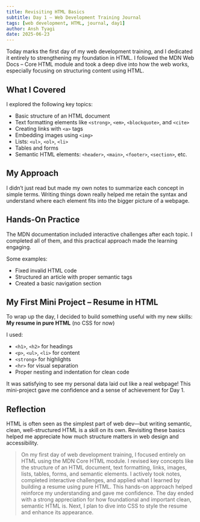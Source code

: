 ```yaml
---
title: Revisiting HTML Basics
subtitle: Day 1 – Web Development Training Journal
tags: [web development, HTML, journal, day1]
author: Ansh Tyagi
date: 2025-06-23
---
```


Today marks the first day of my web development training, and I dedicated it entirely to strengthening my foundation in HTML. I followed the MDN Web Docs – Core HTML module and took a deep dive into how the web works, especially focusing on structuring content using HTML.

## What I Covered

I explored the following key topics:

- Basic structure of an HTML document  
- Text formatting elements like `<strong>`, `<em>`, `<blockquote>`, and `<cite>`  
- Creating links with `<a>` tags  
- Embedding images using `<img>`  
- Lists: `<ul>`, `<ol>`, `<li>`  
- Tables and forms  
- Semantic HTML elements: `<header>`, `<main>`, `<footer>`, `<section>`, etc.

## My Approach

I didn’t just read but made my own notes to summarize each concept in simple terms. Writing things down really helped me retain the syntax and understand where each element fits into the bigger picture of a webpage.

## Hands-On Practice

The MDN documentation included interactive challenges after each topic. I completed all of them, and this practical approach made the learning engaging.

Some examples:

- Fixed invalid HTML code  
- Structured an article with proper semantic tags  
- Created a basic navigation section  

## My First Mini Project – Resume in HTML

To wrap up the day, I decided to build something useful with my new skills:  
**My resume in pure HTML** (no CSS for now)

I used:

- `<h1>`, `<h2>` for headings  
- `<p>`, `<ul>`, `<li>` for content  
- `<strong>` for highlights  
- `<hr>` for visual separation  
- Proper nesting and indentation for clean code  

It was satisfying to see my personal data laid out like a real webpage! This mini-project gave me confidence and a sense of achievement for Day 1.

## Reflection

HTML is often seen as the simplest part of web dev—but writing semantic, clean, well-structured HTML is a skill on its own. Revisiting these basics helped me appreciate how much structure matters in web design and accessibility.

> On my first day of web development training, I focused entirely on HTML using the MDN Core HTML module. I revised key concepts like the structure of an HTML document, text formatting, links, images, lists, tables, forms, and semantic elements. I actively took notes, completed interactive challenges, and applied what I learned by building a resume using pure HTML. This hands-on approach helped reinforce my understanding and gave me confidence. The day ended with a strong appreciation for how foundational and important clean, semantic HTML is. Next, I plan to dive into CSS to style the resume and enhance its appearance.
